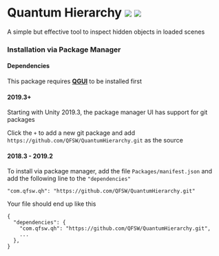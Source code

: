 # Quantum Hierarchy ![](https://img.shields.io/github/issues-closed-raw/QFSW/QuantumHierarchy.svg?color=51c414) ![](https://img.shields.io/github/issues-raw/QFSW/QuantumHierarchy.svg?color=c41414&style=popout)
A simple but effective tool to inspect hidden objects in loaded scenes

### Installation via Package Manager

#### Dependencies

This package requires [**QGUI**](https://github.com/QFSW/QGUI) to be installed first

#### 2019.3+

Starting with Unity 2019.3, the package manager UI has support for git packages

Click the `+` to add a new git package and add `https://github.com/QFSW/QuantumHierarchy.git` as the source

#### 2018.3 - 2019.2
To install via package manager, add the file `Packages/manifest.json` and add the following line to the `"dependencies"`
```
"com.qfsw.qh": "https://github.com/QFSW/QuantumHierarchy.git"
```
Your file should end up like this 
```
{
  "dependencies": {
    "com.qfsw.qh": "https://github.com/QFSW/QuantumHierarchy.git",
    ...
  },
}
```
